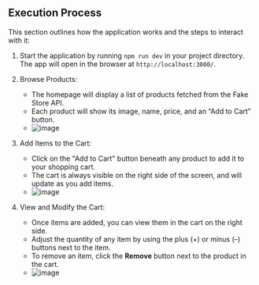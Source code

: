 
## Execution Process

This section outlines how the application works and the steps to interact with it:

1. Start the application by running `npm run dev` in your project directory. The app will open in the browser at `http://localhost:3000/`.

2. Browse Products:  
   - The homepage will display a list of products fetched from the Fake Store API. 
   - Each product will show its image, name, price, and an “Add to Cart” button.
   - ![image](https://github.com/user-attachments/assets/df47981c-726a-49a7-b7f5-14278c657eee)


3. Add Items to the Cart:  
   - Click on the "Add to Cart" button beneath any product to add it to your shopping cart. 
   - The cart is always visible on the right side of the screen, and will update as you add items.
   - ![image](https://github.com/user-attachments/assets/2552cc71-a51c-4ac3-9f06-126a6520773d)



4. View and Modify the Cart:  
   - Once items are added, you can view them in the cart on the right side. 
   - Adjust the quantity of any item by using the plus (+) or minus (–) buttons next to the item. 
   - To remove an item, click the **Remove** button next to the product in the cart.
   - ![image](https://github.com/user-attachments/assets/04ca4344-eb3b-49d7-83c8-b7eb10e70827)




